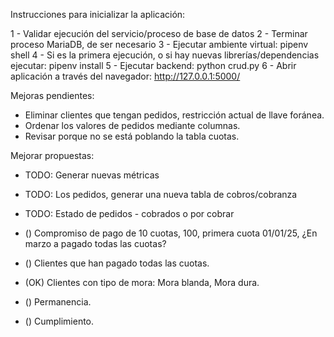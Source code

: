 Instrucciones para inicializar la aplicación:

1 - Validar ejecución del servicio/proceso de base de datos
2 - Terminar proceso MariaDB, de ser necesario
3 - Ejecutar ambiente virtual:
    pipenv shell
4 - Si es la primera ejecución, o si hay nuevas librerías/dependencias ejecutar:
    pipenv install
5 - Ejecutar backend:
    python crud.py
6 - Abrir aplicación a través del navegador:
    http://127.0.0.1:5000/

Mejoras pendientes:

- Eliminar clientes que tengan pedidos, restricción actual de llave foránea.
- Ordenar los valores de pedidos mediante columnas.
- Revisar porque no se está poblando la tabla cuotas.

Mejorar propuestas: 
- TODO: Generar nuevas métricas
- TODO: Los pedidos, generar una nueva tabla de cobros/cobranza
- TODO: Estado de pedidos - cobrados o por cobrar

- () Compromiso de pago de 10 cuotas, 100, primera cuota 01/01/25, ¿En marzo a pagado todas las cuotas?
- () Clientes que han pagado todas las cuotas.
- (OK) Clientes con tipo de mora: Mora blanda, Mora dura.
- () Permanencia.
- () Cumplimiento.


